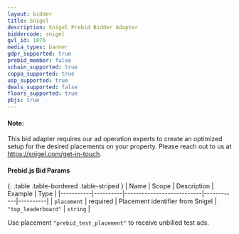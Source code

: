```yaml
---
layout: bidder
title: Snigel
description: Snigel Prebid Bidder Adapter
biddercode: snigel
gvl_id: 1076
media_types: banner
gdpr_supported: true
prebid_member: false
schain_supported: true
coppa_supported: true
usp_supported: true
deals_supported: false
floors_supported: true
pbjs: true
---
```


#### Note:

This bid adapter requires our ad operation experts to create an optimized setup for the desired placements on your property.
Please reach out to us at https://snigel.com/get-in-touch.

#### Prebid.js Bid Params

{: .table .table-bordered .table-striped }
| Name      | Scope    | Description               | Example    | Type     |
|-----------|----------|---------------------------|------------|----------|
| `placement`    | required | Placement identifier from Snigel | `"top_leaderboard"` | `string` |

Use placement `"prebid_test_placement"` to receive unbilled test ads.
